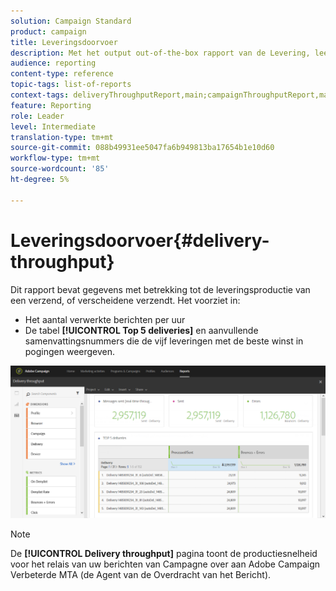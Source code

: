 ```yaml
---
solution: Campaign Standard
product: campaign
title: Leveringsdoorvoer
description: Met het output out-of-the-box rapport van de Levering, leer over het succes van uw levering.
audience: reporting
content-type: reference
topic-tags: list-of-reports
context-tags: deliveryThroughputReport,main;campaignThroughputReport,main;programThroughputReport,main
feature: Reporting
role: Leader
level: Intermediate
translation-type: tm+mt
source-git-commit: 088b49931ee5047fa6b949813ba17654b1e10d60
workflow-type: tm+mt
source-wordcount: '85'
ht-degree: 5%

---
```



# Leveringsdoorvoer{#delivery-throughput}

Dit rapport bevat gegevens met betrekking tot de leveringsproductie van een verzend, of verscheidene verzendt. Het voorziet in:

* Het aantal verwerkte berichten per uur
* De tabel **[!UICONTROL Top 5 deliveries]** en aanvullende samenvattingsnummers die de vijf leveringen met de beste winst in pogingen weergeven.

![](assets/delivery_reports_1.png)

>[!NOTE]
>
>De **[!UICONTROL Delivery throughput]** pagina toont de productiesnelheid voor het relais van uw berichten van Campagne over aan Adobe Campaign Verbeterde MTA (de Agent van de Overdracht van het Bericht).
